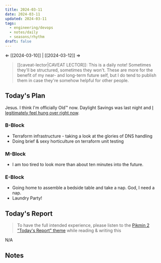```yaml
---
title: 2024-03-11
date: 2024-03-11
updated: 2024-03-11
tags:
  - engineering/devops
  - notes/daily
  - seasons/rhythm
draft: false
---
```

⇐ [[2024-03-10]] | [[2024-03-12]] ⇒

> [[caveat-lector|CAVEAT LECTOR]]: This is a daily note! Sometimes they'll be structured, sometimes they won't. These are more for the benefit of my near- and long-term future self, but I do tend to publish them in case they're somehow helpful for other people.

## Today's Plan

Jesus. I think I'm officially Old™ now. Daylight Savings was last night and [I legitimately feel hung over right now](https://youtu.be/4GUzYFTDTio?si=0hGDlHJUZrKJdJJE&t=21).
### B-Block

- Terraform infrastructure - taking a look at the glories of DNS handling
- Doing brief & sexy horticulture on terraform unit testing

### M-Block

- I am too tired to look more than about ten minutes into the future.

### E-Block

- Going home to assemble a bedside table and take a nap. God, I need a nap.
- Laundry Party!

## Today's Report

> To have the full intended experience, please listen to the [Pikmin 2 "Today's Report" theme](https://www.youtube.com/watch?v=l1fCmKZnq3U&list=PLwyW5mbdZMGN8mGTqvDhsBs37SW4TkHcw&index=85) while reading & writing this

N/A

## Notes
